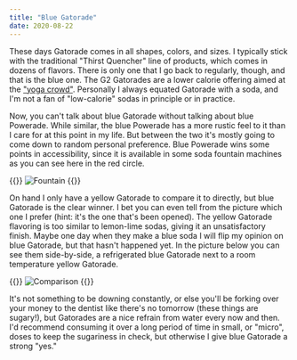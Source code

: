 ```yaml
---
title: "Blue Gatorade"
date: 2020-08-22
---
```


These days Gatorade comes in all shapes, colors, and sizes. I typically stick with the traditional "Thirst Quencher" line of products, which comes in dozens of flavors. There is only one that I go back to regularly, though, and that is the blue one. The G2 Gatorades are a lower calorie offering aimed at the ["yoga crowd"](https://abcnews.go.com/Business/story?id=3929315&page=1). Personally I always equated Gatorade with a soda, and I'm not a fan of "low-calorie" sodas in principle or in practice.

Now, you can't talk about blue Gatorade without talking about blue Powerade. While similar, the blue Powerade has a more rustic feel to it than I care for at this point in my life. But between the two it's mostly going to come down to random personal preference. Blue Powerade wins some points in accessibility, since it is available in some soda fountain machines as you can see here in the red circle.

{{<img>}}
![Fountain](/gatorade/soda_fountain.jpg)
{{</img>}}

On hand I only have a yellow Gatorade to compare it to directly, but blue Gatorade is the clear winner. I bet you can even tell from the picture which one I prefer (hint: it's the one that's been opened). The yellow Gatorade flavoring is too similar to lemon-lime sodas, giving it an unsatisfactory finish. Maybe one day when they make a blue soda I will flip my opinion on blue Gatorade, but that hasn't happened yet. In the picture below you can see them side-by-side, a refrigerated blue Gatorade next to a room temperature yellow Gatorade.

{{<img>}}
![Comparison](/gatorade/both.jpg)
{{</img>}}

It's not something to be downing constantly, or else you'll be forking over your money to the dentist like there's no tomorrow (these things are sugary!), but Gatorades are a nice refrain from water every now and then. I'd recommend consuming it over a long period of time in small, or "micro", doses to keep the sugariness in check, but otherwise I give blue Gatorade a strong "yes."